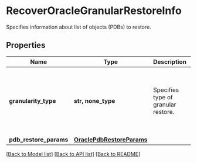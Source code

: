 # RecoverOracleGranularRestoreInfo

Specifies information about list of objects (PDBs) to restore.

## Properties
Name | Type | Description | Notes
------------ | ------------- | ------------- | -------------
**granularity_type** | **str, none_type** | Specifies type of granular restore. | [optional]  if omitted the server will use the default value of "kPDB"
**pdb_restore_params** | [**OraclePdbRestoreParams**](OraclePdbRestoreParams.md) |  | [optional] 

[[Back to Model list]](../README.md#documentation-for-models) [[Back to API list]](../README.md#documentation-for-api-endpoints) [[Back to README]](../README.md)


